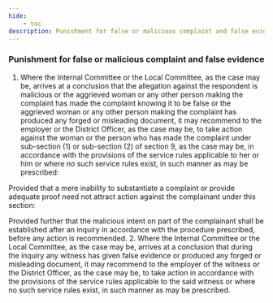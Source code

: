 ```yaml
---
hide:
    - toc
description: Punishment for false or malicious complaint and false evidence
---
```


### Punishment for false or malicious complaint and false evidence

1. Where the Internal Committee or the Local Committee, as the case may be, arrives at a conclusion that the allegation against the respondent is malicious or the aggrieved woman or any other person making the complaint has made
the complaint knowing it to be false or the aggrieved woman or any other person making the complaint has produced any forged or misleading document, it may recommend to the employer or the District Officer, as the case may be, to take action against the woman or the person who has made the complaint under sub-section (1) or sub-section (2) of section 9, as the case may be, in accordance with the provisions of the service rules applicable to her or him or where no such service rules exist, in such manner as may be prescribed:
</p>
Provided that a mere inability to substantiate a complaint or provide adequate proof need not attract action against the complainant under this section:
</p>
Provided further that the malicious intent on part of the complainant shall be established after an inquiry in accordance with the procedure prescribed, before any action is recommended.
2. Where the Internal Committee or the Local Committee, as the case may be, arrives at a conclusion that during the inquiry any witness has given false evidence or produced any forged or misleading document, it may recommend to the employer of the witness or the District Officer, as the case may be, to take action in accordance with the provisions of the service rules applicable to the said witness or where no such service rules exist, in such manner as may be prescribed.
